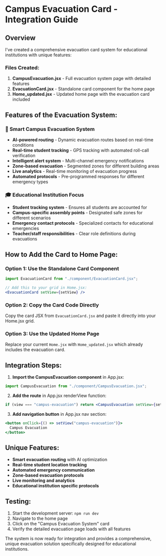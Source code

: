 # Campus Evacuation Card - Integration Guide

## Overview
I've created a comprehensive evacuation card system for educational institutions with unique features:

### Files Created:
1. **CampusEvacuation.jsx** - Full evacuation system page with detailed features
2. **EvacuationCard.jsx** - Standalone card component for the home page
3. **Home_updated.jsx** - Updated home page with the evacuation card included

## Features of the Evacuation System:

### 🏫 Smart Campus Evacuation System
- **AI-powered routing** - Dynamic evacuation routes based on real-time conditions
- **Real-time student tracking** - GPS tracking with automated roll-call verification
- **Intelligent alert system** - Multi-channel emergency notifications
- **Zone-based evacuation** - Segmented zones for different building areas
- **Live analytics** - Real-time monitoring of evacuation progress
- **Automated protocols** - Pre-programmed responses for different emergency types

### 🎓 Educational Institution Focus
- **Student tracking system** - Ensures all students are accounted for
- **Campus-specific assembly points** - Designated safe zones for different scenarios
- **Emergency contact protocols** - Specialized contacts for educational emergencies
- **Teacher/staff responsibilities** - Clear role definitions during evacuations

## How to Add the Card to Home Page:

### Option 1: Use the Standalone Card Component
```jsx
import EvacuationCard from "./component/EvacuationCard.jsx";

// Add this to your grid in Home.jsx:
<EvacuationCard setView={setView} />
```

### Option 2: Copy the Card Code Directly
Copy the card JSX from `EvacuationCard.jsx` and paste it directly into your Home.jsx grid.

### Option 3: Use the Updated Home Page
Replace your current `Home.jsx` with `Home_updated.jsx` which already includes the evacuation card.

## Integration Steps:

1. **Import the CampusEvacuation component** in App.jsx:
```jsx
import CampusEvacuation from "./component/CampusEvacuation.jsx";
```

2. **Add the route** in App.jsx renderView function:
```jsx
if (view === "campus-evacuation") return <CampusEvacuation setView={setView} />;
```

3. **Add navigation button** in App.jsx nav section:
```jsx
<button onClick={() => setView("campus-evacuation")}>
  Campus Evacuation
</button>
```

## Unique Features:
- **Smart evacuation routing** with AI optimization
- **Real-time student location tracking**
- **Automated emergency communication**
- **Zone-based evacuation protocols**
- **Live monitoring and analytics**
- **Educational institution specific protocols**

## Testing:
1. Start the development server: `npm run dev`
2. Navigate to the home page
3. Click on the "Campus Evacuation System" card
4. Verify the detailed evacuation page loads with all features

The system is now ready for integration and provides a comprehensive, unique evacuation solution specifically designed for educational institutions.
